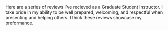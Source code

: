 Here are a series of reviews I've recieved as a Graduate Student Instructor. I take pride in my ability to be well prepared, welcoming, and respectful when presenting and helping others. I think these reviews showcase my preformance. 
